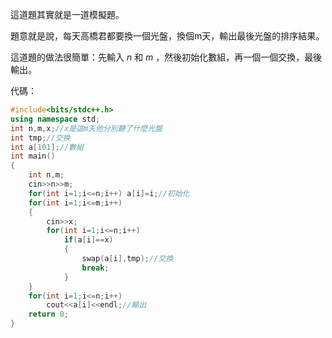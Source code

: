 這道題其實就是一道模擬題。

題意就是說，每天高橋君都要換一個光盤，換個m天，輸出最後光盤的排序結果。

這道題的做法很簡單：先輸入 $n$ 和 $m$ ，然後初始化數組，再一個一個交換，最後輸出。

代碼：
```cpp
#include<bits/stdc++.h>
using namespace std;
int n,m,x;//x是這m天他分別聽了什麼光盤
int tmp;//交换
int a[101];//數組
int main()
{
    int n,m;
    cin>>n>>m;
    for(int i=1;i<=n;i++) a[i]=i;//初始化
    for(int i=1;i<=m;i++)
    {
        cin>>x;
        for(int i=1;i<=n;i++)
            if(a[i]==x)
            {
                swap(a[i],tmp);//交換
                break;
            }
    }
    for(int i=1;i<=n;i++)
        cout<<a[i]<<endl;//輸出
    return 0;
}
```
